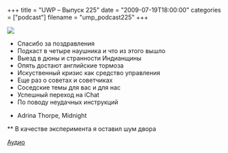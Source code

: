 +++
title = "UWP – Выпуск 225"
date = "2009-07-19T18:00:00"
categories = ["podcast"]
filename = "ump_podcast225"
+++

![](https://podcast.umputun.com/images/uwp/uwp225.jpg)


- Спасибо за поздравления
- Подкаст в четыре наушника и что из этого вышло
- Выезд в дюны и странности Индианщины
- Опять достают английские тормоза
- Искуственный кризис как средство управления
- Еще раз о советах и советчиках
- Соседские темы для вас и для нас
- Успешный переход на iChat
- По поводу неудачных инструкций


* Adrina Thorpe, Midnight


** В качестве эксперимента я оставил шум двора

[Аудио](http://archive.rucast.net/uwp/media/ump_podcast225.mp3)
<audio src="http://archive.rucast.net/uwp/media/ump_podcast225.mp3" preload="none">